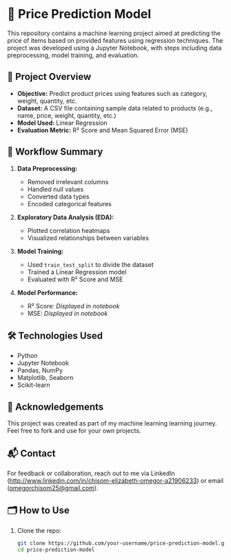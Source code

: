 # 🧠 Price Prediction Model

This repository contains a machine learning project aimed at predicting the price of items based on provided features using regression techniques. The project was developed using a Jupyter Notebook, with steps including data preprocessing, model training, and evaluation.

## 📌 Project Overview

- **Objective:** Predict product prices using features such as category, weight, quantity, etc.
- **Dataset:** A CSV file containing sample data related to products (e.g., name, price, weight, quantity, etc.)
- **Model Used:** Linear Regression
- **Evaluation Metric:** R² Score and Mean Squared Error (MSE)

## 🧱 Workflow Summary

1. **Data Preprocessing:**
   - Removed irrelevant columns
   - Handled null values
   - Converted data types
   - Encoded categorical features

2. **Exploratory Data Analysis (EDA):**
   - Plotted correlation heatmaps
   - Visualized relationships between variables

3. **Model Training:**
   - Used `train_test_split` to divide the dataset
   - Trained a Linear Regression model
   - Evaluated with R² Score and MSE

4. **Model Performance:**
   - R² Score: *Displayed in notebook*
   - MSE: *Displayed in notebook*

## 🛠️ Technologies Used

- Python
- Jupyter Notebook
- Pandas, NumPy
- Matplotlib, Seaborn
- Scikit-learn

## 🙌 Acknowledgements
This project was created as part of my machine learning learning journey. Feel free to fork and use for your own projects.

## 📬 Contact
For feedback or collaboration, reach out to me via LinkedIn (http://www.linkedin.com/in/chisom-elizabeth-omegor-a21906233) or email (omegorchisom25@gmail.com).

## 🗂️ How to Use

1. Clone the repo:
   ```bash
   git clone https://github.com/your-username/price-prediction-model.git
   cd price-prediction-model

